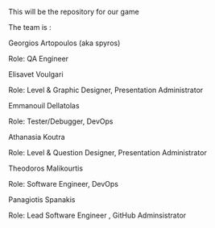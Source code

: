 This will be the repository for our game 

The team is :

Georgios Artopoulos (aka spyros)

Role: QA Engineer 

Elisavet Voulgari

Role: Level & Graphic Designer, Presentation Administrator

Emmanouil Dellatolas

Role: Tester/Debugger, DevOps 

Athanasia Koutra

Role: Level & Question Designer, Presentation Administrator

Theodoros Malikourtis

Role: Software Engineer, DevOps

Panagiotis Spanakis  

Role: Lead Software Engineer , GitHub Adminsistrator 